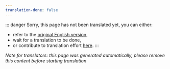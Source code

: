 ```yaml
---
translation-done: false
---
```

::: danger
Sorry, this page has not been translated yet, you can either:
- refer to the [original English version](<../../../zh/models/custom-avatars.md>),
- wait for a translation to be done,
- or contribute to translation effort [here](https://github.com/bsmg/wiki).
:::

_Note for translators: this page was generated automatically, please remove this content before starting translation_
